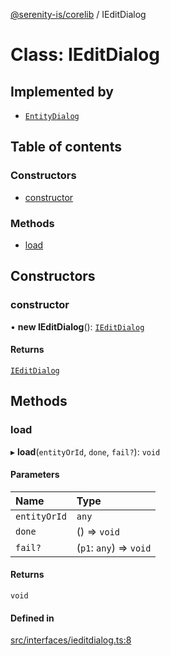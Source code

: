 [@serenity-is/corelib](../README.md) / IEditDialog

# Class: IEditDialog

## Implemented by

- [`EntityDialog`](EntityDialog.md)

## Table of contents

### Constructors

- [constructor](IEditDialog.md#constructor)

### Methods

- [load](IEditDialog.md#load)

## Constructors

### constructor

• **new IEditDialog**(): [`IEditDialog`](IEditDialog.md)

#### Returns

[`IEditDialog`](IEditDialog.md)

## Methods

### load

▸ **load**(`entityOrId`, `done`, `fail?`): `void`

#### Parameters

| Name | Type |
| :------ | :------ |
| `entityOrId` | `any` |
| `done` | () => `void` |
| `fail?` | (`p1`: `any`) => `void` |

#### Returns

`void`

#### Defined in

[src/interfaces/ieditdialog.ts:8](https://github.com/serenity-is/serenity/blob/master/packages/corelib/src/interfaces/ieditdialog.ts#L8)
